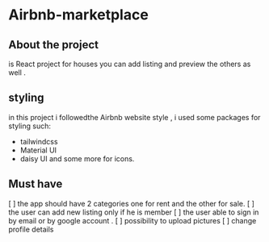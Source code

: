 # Airbnb-marketplace

## About the project 
is React project for houses you can add listing and preview the others as well .
## styling 
in this project i followedthe Airbnb website style , i used some packages for styling such:
- tailwindcss
- Material UI
- daisy UI 
 and some more for icons.
 ## Must have 
 [ ] the app should have 2 categories one for rent and the other for sale.
 [ ] the user can add new listing  only if he is member 
 [ ] the user able to sign in by email or by google account .
 [ ] possibility to upload pictures 
 [ ] change profile details
 
 

